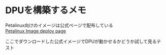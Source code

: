 # DPUを構築するメモ  
Petalinux向けのイメージは公式ページで配布している  
[Petalinux Image deploy page](https://japan.xilinx.com/products/som/kria/kv260-vision-starter-kit/kv260-getting-started/setting-up-the-sd-card-image.html)  
  
ここでダウンロードした公式イメージでDPUが動かせるかどうか試して見るテスト  
